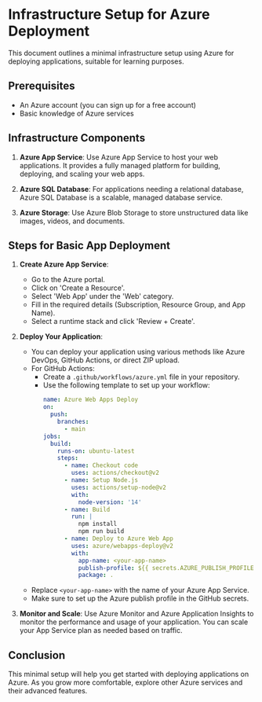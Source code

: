 # Infrastructure Setup for Azure Deployment

This document outlines a minimal infrastructure setup using Azure for deploying applications, suitable for learning purposes.

## Prerequisites
- An Azure account (you can sign up for a free account)
- Basic knowledge of Azure services

## Infrastructure Components
1. **Azure App Service**: Use Azure App Service to host your web applications. It provides a fully managed platform for building, deploying, and scaling your web apps.

2. **Azure SQL Database**: For applications needing a relational database, Azure SQL Database is a scalable, managed database service.

3. **Azure Storage**: Use Azure Blob Storage to store unstructured data like images, videos, and documents.

## Steps for Basic App Deployment
1. **Create Azure App Service**:
   - Go to the Azure portal.
   - Click on 'Create a Resource'.
   - Select 'Web App' under the 'Web' category.
   - Fill in the required details (Subscription, Resource Group, and App Name).
   - Select a runtime stack and click 'Review + Create'.

2. **Deploy Your Application**:
   - You can deploy your application using various methods like Azure DevOps, GitHub Actions, or direct ZIP upload.
   - For GitHub Actions:
     - Create a `.github/workflows/azure.yml` file in your repository.
     - Use the following template to set up your workflow:
       ```yaml
       name: Azure Web Apps Deploy
       on:
         push:
           branches:
             - main
       jobs:
         build:
           runs-on: ubuntu-latest
           steps:
             - name: Checkout code
               uses: actions/checkout@v2
             - name: Setup Node.js
               uses: actions/setup-node@v2
               with:
                 node-version: '14'
             - name: Build
               run: |
                 npm install
                 npm run build
             - name: Deploy to Azure Web App
               uses: azure/webapps-deploy@v2
               with:
                 app-name: <your-app-name>
                 publish-profile: ${{ secrets.AZURE_PUBLISH_PROFILE }}
                 package: .
       ```
   - Replace `<your-app-name>` with the name of your Azure App Service.
   - Make sure to set up the Azure publish profile in the GitHub secrets.

3. **Monitor and Scale**: Use Azure Monitor and Azure Application Insights to monitor the performance and usage of your application. You can scale your App Service plan as needed based on traffic.

## Conclusion
This minimal setup will help you get started with deploying applications on Azure. As you grow more comfortable, explore other Azure services and their advanced features.
